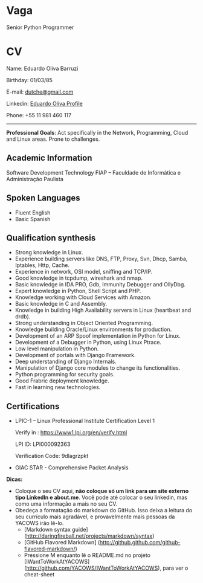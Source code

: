 # Vaga

Senior Python Programmer

# CV

Name:      Eduardo Oliva Barruzi

Birthday:  01/03/85

E-mail:    [dutche@gmail.com](mailto:dutche@gmail.com)

Linkedin:  [Eduardo Oliva Profile](http://www.linkedin.com/in/eduardooliva)

Phone:     +55 11 981 460 117

***

**Professional Goals**: Act specifically in the Network, Programming, Cloud and Linux areas. Prone to challenges.

## Academic Information

Software Development Technology 
FIAP – Faculdade de Informática e Administração Paulista 

## Spoken Languages

* Fluent English
* Basic Spanish

## Qualification synthesis

* Strong knowledge in Linux. 
* Experience building servers like DNS, FTP, Proxy, Svn, Dhcp, Samba, Iptables, Http, Cache. 
* Experience in network, OSI model, sniffing and TCP/IP. 
* Good knowledge in tcpdump, wireshark and nmap.
* Basic knowledge in IDA PRO, Gdb, Immunity Debugger and OllyDbg. 
* Expert knowledge in Python, Shell Script and PHP.
* Knowledge working with Cloud Services with Amazon. 
* Basic knowledge in C and Assembly. 
* Knowledge in building High Availability servers in Linux (heartbeat and drdb). 
* Strong understanding in Object Oriented Programming. 
* Knowledge building Oracle/Linux environments for production. 
* Development of an ARP Spoof implementation in Python for Linux. 
* Development of a Debugger in Python, using Linux Ptrace.
* Low level manipulation in Python. 
* Development of portals with Django Framework.
* Deep understanding of Django Internals.
* Manipulation of Django core modules to change its functionalities.
* Python programming for security goals.
* Good Frabric deployment knowledge.
* Fast in learning new technologies.

## Certifications

* LPIC-1 – Linux Professional Institute Certification Level 1

   Verify in : https://www1.lpi.org/en/verify.html

   LPI ID: LPI000092363

   Verification Code: 9dlagrzpkt 

* GIAC STAR - Comprehensive Packet Analysis 


__Dicas:__

* Coloque o seu CV aqui, __não coloque só um link para um site externo tipo LinkedIn e about.me__. Você pode até colocar o seu linkedin, mas como uma informação a mais no seu CV.
* Obedeça a formatação do markdown do GitHub. Isso deixa a leitura do seu currículo mais agradável, e provavelmente mais pessoas da YACOWS irão lê-lo.
	* [Markdown syntax guide] (http://daringfireball.net/projects/markdown/syntax)
	* [GitHub Flavored Markdown] (http://github.github.com/github-flavored-markdown/)
	* Pressione M enquanto lê o README.md no projeto [IWantToWorkAtYACOWS] (http://github.com/YACOWS/IWantToWorkAtYACOWS), para ver o cheat-sheet
